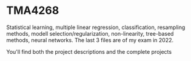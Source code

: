 # TMA4268
Statistical learning, multiple linear regression, classification, resampling methods, modell selection/regularization, non-linearity, tree-based methods, neural networks. The last 3 files are of my exam in 2022.

You'll find both the project descriptions and the complete projects

